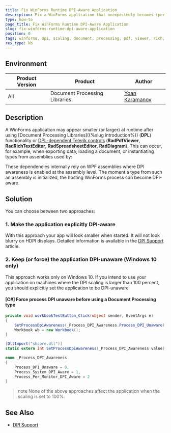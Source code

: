 ```yaml
---
title: Fix WinForms Runtime DPI-Aware Application
description: Fix a WinForms application that unexpectedly becomes (per‑monitor) DPI aware and changes size when using controls depending on the Telerik Document Processing libraries.
type: how-to 
page_title: Fix WinForms Runtime DPI-Aware Application
slug: fix-winforms-runtime-dpi-aware-application
position: 0
tags: winforms, dpi, scaling, document, processing, pdf, viewer, rich, text, editor, spreadsheet, control, aware, shrink, scale
res_type: kb
---
```


## Environment

|Product Version|Product|Author|
|----|----|----|
|All|Document Processing Libraries|[Yoan Karamanov](https://www.telerik.com/blogs/author/yoan-karamanov)|

## Description

A WinForms application may appear smaller (or larger) at runtime after using [Document Processing Libraries]({%slug introduction%}) (**DPL**) functionality or [DPL-dependent Telerik controls](https://docs.telerik.com/devtools/winforms/integration-with-other-telerik-products/document-processing-libraries#telerik-ui-for-winforms-integration) (**RadPdfViewer**, **RadRichTextEditor**, **RadSpreadsheetEditor**, **RadDiagram**). This can occur, for example, when exporting data, loading a document, or instantiating types from assemblies used by:

These dependencies internally rely on WPF assemblies where DPI awareness is enabled at the assembly level. The moment a type from such an assembly is initialized, the hosting WinForms process can become DPI-aware.

## Solution

You can choose between two approaches:

### 1. Make the application explicitly DPI-aware

With this approach your app will look smaller when started. It will not look blurry on HDPI displays. Detailed information is available in the [DPI Support](https://docs.telerik.com/devtools/winforms/telerik-presentation-framework/dpi-support) article.

### 2. Keep (or force) the application DPI-unaware (Windows 10 only)

This approach works only on Windows 10. If you intend to use your application on machines where the DPI scaling is larger than 100 percent, you should explicitly set the application to be DPI-unaware

#### [C#] Force process DPI unaware before using a Document Processing type

```csharp
private void workbookTestButton_Click(object sender, EventArgs e)
{
    SetProcessDpiAwareness(_Process_DPI_Awareness.Process_DPI_Unaware);
    Workbook wb = new Workbook();
}

[DllImport("shcore.dll")]
static extern int SetProcessDpiAwareness(_Process_DPI_Awareness value);

enum _Process_DPI_Awareness
{
    Process_DPI_Unaware = 0,
    Process_System_DPI_Aware = 1,
    Process_Per_Monitor_DPI_Aware = 2
}
```

>note None of the above approaches affect the application when the scaling is set to 100%.

## See Also

* [DPI Support](https://docs.telerik.com/devtools/winforms/telerik-presentation-framework/dpi-support)
